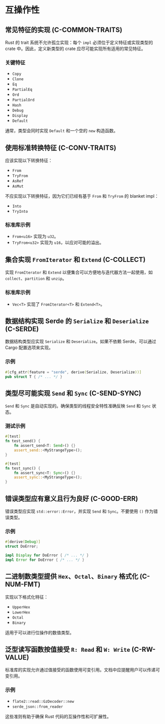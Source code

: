# 互操作性

## 常见特征的实现 (C-COMMON-TRAITS)

Rust 的 trait 系统不允许孤立实现：每个 `impl` 必须位于定义特征或实现类型的 crate 中。因此，定义新类型的 crate 应尽可能实现所有适用的常见特征。

### 关键特征

- `Copy`
- `Clone`
- `Eq`
- `PartialEq`
- `Ord`
- `PartialOrd`
- `Hash`
- `Debug`
- `Display`
- `Default`

通常，类型会同时实现 `Default` 和一个空的 `new` 构造函数。

## 使用标准转换特征 (C-CONV-TRAITS)

应该实现以下转换特征：

- `From`
- `TryFrom`
- `AsRef`
- `AsMut`

不应实现以下转换特征，因为它们已经有基于 `From` 和 `TryFrom` 的 blanket impl：

- `Into`
- `TryInto`

### 标准库示例

- `From<u16>` 实现为 `u32`。
- `TryFrom<u32>` 实现为 `u16`，以应对可能的溢出。

## 集合实现 `FromIterator` 和 `Extend` (C-COLLECT)

实现 `FromIterator` 和 `Extend` 以便集合可以方便地与迭代器方法一起使用，如 `collect`、`partition` 和 `unzip`。

### 标准库示例

- `Vec<T>` 实现了 `FromIterator<T>` 和 `Extend<T>`。

## 数据结构实现 Serde 的 `Serialize` 和 `Deserialize` (C-SERDE)

数据结构类型应实现 `Serialize` 和 `Deserialize`。如果不依赖 Serde，可以通过 Cargo 配置选项来实现。

### 示例

```rust
#[cfg_attr(feature = "serde", derive(Serialize, Deserialize))]
pub struct T { /* ... */ }
```

## 类型尽可能实现 `Send` 和 `Sync` (C-SEND-SYNC)

`Send` 和 `Sync` 是自动实现的。确保类型的线程安全特性准确反映 `Send` 和 `Sync` 状态。

### 测试示例

```rust
#[test]
fn test_send() {
    fn assert_send<T: Send>() {}
    assert_send::<MyStrangeType>();
}

#[test]
fn test_sync() {
    fn assert_sync<T: Sync>() {}
    assert_sync::<MyStrangeType>();
}
```

## 错误类型应有意义且行为良好 (C-GOOD-ERR)

错误类型应实现 `std::error::Error`，并实现 `Send` 和 `Sync`。不要使用 `()` 作为错误类型。

### 示例

```rust
#[derive(Debug)]
struct DoError;

impl Display for DoError { /* ... */ }
impl Error for DoError { /* ... */ }
```

## 二进制数类型提供 `Hex`、`Octal`、`Binary` 格式化 (C-NUM-FMT)

实现以下格式化特征：

- `UpperHex`
- `LowerHex`
- `Octal`
- `Binary`

适用于可以进行位操作的数值类型。

## 泛型读写函数按值接受 `R: Read` 和 `W: Write` (C-RW-VALUE)

标准库的实现允许通过值接受的函数使用可变引用。文档中应提醒用户可以传递可变引用。

### 示例

- `flate2::read::GzDecoder::new`
- `serde_json::from_reader`

这些准则有助于确保 Rust 代码的互操作性和可扩展性。
